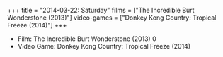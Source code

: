 +++
title = "2014-03-22: Saturday"
films = ["The Incredible Burt Wonderstone (2013)"]
video-games = ["Donkey Kong Country: Tropical Freeze (2014)"]
+++


* Film: The Incredible Burt Wonderstone (2013) 0
* Video Game: Donkey Kong Country: Tropical Freeze (2014)
